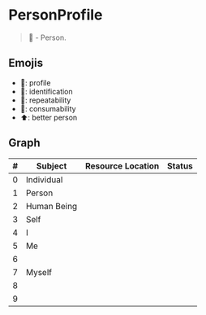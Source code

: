 # PersonProfile
> 🎉 - Person.

## Emojis
* 🎉: profile
* 🪪: identification
* 👥: repeatability
* 🌈: consumability
* ⬆️: better person

## Graph
| # | Subject | Resource Location | Status |
| ------- | ------- | ------- | ------- |
| 0 | Individual |  |  |
| 1 | Person |  |  |
| 2 | Human Being |  | |
| 3 | Self |  |   |
| 4 | I |  | |
| 5 | Me |  | |
| 6 |  |  |  |
| 7 | Myself |  |  |
| 8 |  |  |  |
| 9 |  |  |  |
